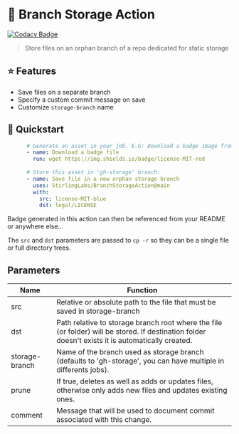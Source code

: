 # 🎋 Branch Storage Action

[![Codacy Badge](https://app.codacy.com/project/badge/Grade/dd0de769335b47aa98f284854becc383)](https://www.codacy.com/gh/StirlingLabs/BranchStorageAction/dashboard?utm_source=github.com&amp;utm_medium=referral&amp;utm_content=StirlingLabs/BranchStorageAction&amp;utm_campaign=Badge_Grade)

> Store files on an orphan branch of a repo dedicated for static storage

## ⭐ Features

- Save files on a separate branch
- Specify a custom commit message on save
- Customize `storage-branch` name

## 🚀 Quickstart

```yaml
      # Generate an asset in your job. E.G: Download a badge image from shields.io
      - name: Download a badge file
        run: wget https://img.shields.io/badge/license-MIT-red
      
      # Store this asset in 'gh-storage' branch.
      - name: Save file in a new orphan storage branch
        uses: StirlingLabs/BranchStorageAction@main
        with:
          src: license-MIT-blue
          dst: legal/LICENSE
```

Badge generated in this action can then be referenced from your README or anywhere else...

The `src` and `dst` parameters are passed to `cp -r` so they can be a single file or full directory trees.

## Parameters

|Name|Function|
|-|-|
|src|Relative or absolute path to the file that must be saved in storage-branch|
|dst|Path relative to storage branch root where the file (or folder) will be stored. If destination folder doesn't exists it is automatically created.|
|storage-branch|Name of the branch used as storage branch (defaults to 'gh-storage', you can have multiple in differents jobs).|
|prune|If true, deletes as well as adds or updates files, otherwise only adds new files and updates existing ones.|
|comment|Message that will be used to document commit associated with this change.|
